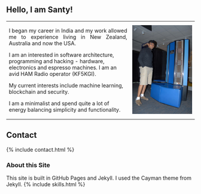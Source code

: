 

## Hello, I am Santy!
<div>
<!-- Main intro section -->
<table style="border:none;">
    <tr>
        <td>
        <p align = "justify">
            I began my career in India and my work allowed me to experience living in New Zealand, Australia and now the USA. <br> 

I am an interested in software architecture, programming and hacking - hardware, electronics and espresso machines. I am an avid HAM Radio operator (KF5KGI). <br>

My current interests include machine learning, blockchain and security. <br>

I am a minimalist and spend quite a lot of energy balancing simplicity and functionality.<br>
</p>
        </td>
        <td>
        <img src = "/images/santy_cray.jpg">
        </td>
    </tr>
</table>

</div>

## Contact 

{% include contact.html %}

### About this Site

This site is built in GitHub Pages and Jekyll. I used the Cayman theme from Jekyll.
{% include skills.html %}
